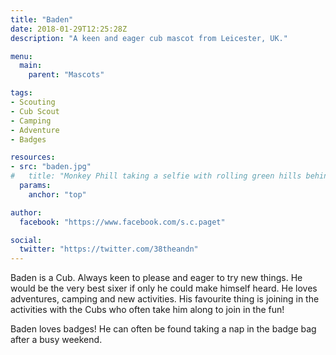 ```yaml
---
title: "Baden"
date: 2018-01-29T12:25:28Z
description: "A keen and eager cub mascot from Leicester, UK."

menu:
  main:
    parent: "Mascots"

tags:
- Scouting
- Cub Scout
- Camping
- Adventure
- Badges

resources:
- src: "baden.jpg"
#   title: "Monkey Phill taking a selfie with rolling green hills behind."
  params:
    anchor: "top"

author:
  facebook: "https://www.facebook.com/s.c.paget"

social:
  twitter: "https://twitter.com/38theandn"
---
```

Baden is a Cub. Always keen to please and eager to try new things. He would be the very best sixer if only he could make himself heard. He loves adventures, camping and new activities. His favourite thing is joining in the activities with the Cubs who often take him along to join in the fun!

Baden loves badges! He can often be found taking a nap in the badge bag after a busy weekend.
